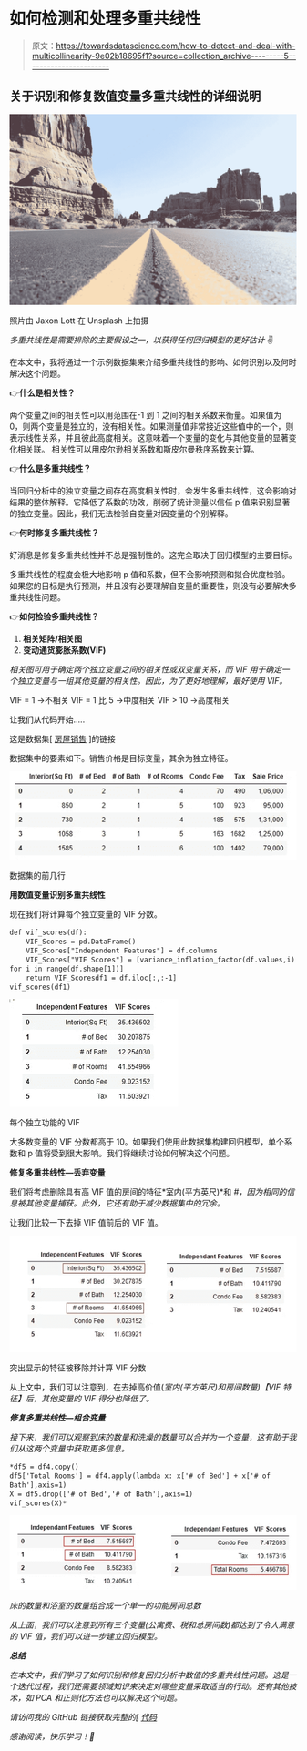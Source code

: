# 如何检测和处理多重共线性

> 原文：<https://towardsdatascience.com/how-to-detect-and-deal-with-multicollinearity-9e02b18695f1?source=collection_archive---------5----------------------->

## 关于识别和修复数值变量多重共线性的详细说明

![](img/a453e9e6e8a129bf6ca7e194357626c5.png)

照片由 Jaxon Lott 在 Unsplash 上拍摄

*多重共线性是需要排除的主要假设之一，以获得任何回归模型的更好估计* ✌️

在本文中，我将通过一个示例数据集来介绍多重共线性的影响、如何识别以及何时解决这个问题。

👉**什么是相关性？**

两个变量之间的相关性可以用范围在-1 到 1 之间的相关系数来衡量。如果值为 0，则两个变量是独立的，没有相关性。如果测量值非常接近这些值中的一个，则表示线性关系，并且彼此高度相关。这意味着一个变量的变化与其他变量的显著变化相关联。
相关性可以用[皮尔逊相关系数](https://en.wikipedia.org/wiki/Pearson_correlation_coefficient)和[斯皮尔曼秩序系数](https://en.wikipedia.org/wiki/Spearman's_rank_correlation_coefficient)来计算。

👉**什么是多重共线性？**

当回归分析中的独立变量之间存在高度相关性时，会发生多重共线性，这会影响对结果的整体解释。它降低了系数的功效，削弱了统计测量以信任 p 值来识别显著的独立变量。因此，我们无法检验自变量对因变量的个别解释。

👉**何时修复多重共线性？**

好消息是修复多重共线性并不总是强制性的。这完全取决于回归模型的主要目标。

多重共线性的程度会极大地影响 p 值和系数，但不会影响预测和拟合优度检验。如果您的目标是执行预测，并且没有必要理解自变量的重要性，则没有必要解决多重共线性问题。

👉**如何检验多重共线性？**

1.  **相关矩阵/相关图**
2.  **变动通货膨胀系数(VIF)**

*相关图可用于确定两个独立变量之间的相关性或双变量关系，而 VIF 用于确定一个独立变量与一组其他变量的相关性。因此，为了更好地理解，最好使用 VIF。*

VIF = 1 →不相关
VIF = 1 比 5 →中度相关
VIF > 10 →高度相关

让我们从代码开始…..

这是数据集[ [房屋销售](https://github.com/SushmithaPulagam/Fixing-Multicollinearity) ]的链接

数据集中的要素如下。销售价格是目标变量，其余为独立特征。

![](img/09d77b31e696dd12de4f74175fe15d1b.png)

数据集的前几行

**用数值变量识别多重共线性**

现在我们将计算每个独立变量的 VIF 分数。

```
def vif_scores(df):
    VIF_Scores = pd.DataFrame()
    VIF_Scores["Independent Features"] = df.columns
    VIF_Scores["VIF Scores"] = [variance_inflation_factor(df.values,i) for i in range(df.shape[1])]
    return VIF_Scoresdf1 = df.iloc[:,:-1]
vif_scores(df1)
```

![](img/1256fe3d2feea60a487714c574b1bbae.png)

每个独立功能的 VIF

大多数变量的 VIF 分数都高于 10。如果我们使用此数据集构建回归模型，单个系数和 p 值将受到很大影响。我们将继续讨论如何解决这个问题。

**修复多重共线性—丢弃变量**

我们将考虑删除具有高 VIF 值的房间的特征*室内(平方英尺)*和 *#，因为相同的信息被其他变量捕获。此外，它还有助于减少数据集中的冗余。*

让我们比较一下去掉 VIF 值前后的 VIF 值。

![](img/76eebcbf3ca4828ce722ad98ec8f0d1b.png)

突出显示的特征被移除并计算 VIF 分数

从上文中，我们可以注意到，在去掉高价值(*室内(平方英尺)*和*房间数量)【VIF 特征】后，其他变量的 VIF 得分也降低了。*

***修复多重共线性—组合变量***

*接下来，我们可以观察到床的数量和洗澡的数量可以合并为一个变量，这有助于我们从这两个变量中获取更多信息。*

```
*df5 = df4.copy()
df5['Total Rooms'] = df4.apply(lambda x: x['# of Bed'] + x['# of Bath'],axis=1)
X = df5.drop(['# of Bed','# of Bath'],axis=1)
vif_scores(X)*
```

*![](img/72c561b6a980599849a0c58a3299e5a8.png)*

*床的数量和浴室的数量组合成一个单一的功能房间总数*

*从上面，我们可以注意到所有三个变量(公寓费、税和总房间数)都达到了令人满意的 VIF 值，我们可以进一步建立回归模型。*

***总结***

*在本文中，我们学习了如何识别和修复回归分析中数值的多重共线性问题。这是一个迭代过程，我们还需要领域知识来决定对哪些变量采取适当的行动。还有其他技术，如 PCA 和正则化方法也可以解决这个问题。*

*请访问我的 GitHub 链接获取完整的[ [代码](https://github.com/SushmithaPulagam/Fixing-Multicollinearity)*

*感谢阅读，快乐学习！🙂*